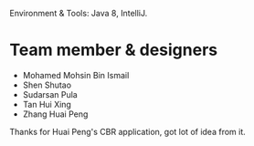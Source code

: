 Environment & Tools: Java 8, IntelliJ.

<h1>Team member & designers</h1>
<ul>
<li>Mohamed Mohsin Bin Ismail </li>
<li>Shen Shutao</li>
<li>Sudarsan Pula</li>
<li>Tan Hui Xing</li>
<li>Zhang Huai Peng</li>
</ul>

Thanks for Huai Peng's CBR application, got lot of idea from it. 

